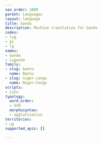 ```yaml
---
nav_order: 1000
parent: Languages
layout: language
title: Ganda
description: Machine translation for Ganda
codes:
- lug
- gl
- lg
names:
- Ganda
- Luganda
family:
- slug: bantu
  name: Bantu
- slug: niger-congo
  name: Niger-Congo
scripts:
- Latn
typology:
  word_order:
  - SVO
  morphosyntax:
  - agglutinative
territories:
- ug
supported_apis: []

---
```


